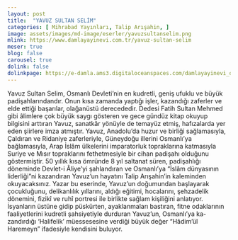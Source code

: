 ```yaml
---
layout: post
title:  "YAVUZ SULTAN SELİM"
categories: [ Mihrabad Yayınları, Talip Arışahin, ]
image: assets/images/md-image/eserler/yavuzsultanselim.png
mlink: https://www.damlayayinevi.com.tr/yavuz-sultan-selim
meser: true
blog: false
carousel: true
dolink: false
dolinkpage: https://e-damla.ams3.digitaloceanspaces.com/damlayayinevi_ornek_sayfalar/9786058301948/index.html
---
```


Yavuz Sultan Selim, Osmanlı Devleti’nin en kudretli, geniş ufuklu ve büyük padişahlarındandır. Onun kısa zamanda yaptığı işler, kazandığı zaferler ve elde ettiği başarılar, olağanüstü derecededir. Dedesi Fatih Sultan Mehmed gibi âlimlere çok büyük saygı gösteren ve gece gündüz kitap okuyup bilgisini arttıran Yavuz, sanatkâr yönüyle de temayüz etmiş, hafızalarda yer eden şiirlere imza atmıştır.
Yavuz, Anadolu’da huzur ve birliği sağlamasıyla, Çaldıran ve Ridaniye zaferleriyle, Güneydoğu illerini Osmanlı’ya bağlamasıyla, Arap İslâm ülkelerini imparatorluk topraklarına katmasıyla Suriye ve Mısır topraklarını fethetmesiyle bir cihan padişahı olduğunu göstermiştir. 50 yıllık kısa ömründe 8 yıl saltanat süren, padişahlığı döneminde Devlet-i Âliye’yi şahlandıran ve Osmanlı’ya “İslâm dünyasının liderliği”ni kazandıran Yavuz’un hayatını Talip Arışahin’in kaleminden okuyacaksınız.
Yazar bu eserinde, Yavuz’un doğumundan başlayarak çocukluğunu, delikanlılık yıllarını, aldığı eğitimi, hocalarını, şehzadelik dönemini, fizikî ve ruhî portresi ile birlikte sağlam kişiliğini anlatıyor. İsyanların üstüne gidip püskürten, ayaklanmaları bastıran, fitne odaklarının faaliyetlerini kudretli şahsiyetiyle durduran Yavuz’un, Osmanlı’ya ka-zandırdığı ‘Halifelik’ müessesesine verdiği büyük değer “Hâdim’ül Haremeyn” ifadesiyle kendisini buluyor.